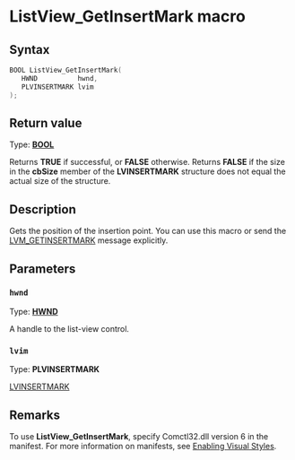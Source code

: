 # ListView_GetInsertMark macro

## Syntax

```cpp
BOOL ListView_GetInsertMark(
   HWND          hwnd,
   PLVINSERTMARK lvim
);
```

## Return value

Type: **[BOOL](https://learn.microsoft.com/windows/desktop/winprog/windows-data-types)**

Returns **TRUE** if successful, or **FALSE** otherwise. Returns **FALSE** if the size in the **cbSize** member of the **LVINSERTMARK** structure does not equal the actual size of the structure.

## Description

Gets the position of the insertion point. You can use this macro or send the [LVM_GETINSERTMARK](https://learn.microsoft.com/windows/desktop/Controls/lvm-getinsertmark) message explicitly.

## Parameters

### `hwnd`

Type: **[HWND](https://learn.microsoft.com/windows/desktop/WinProg/windows-data-types)**

A handle to the list-view control.

### `lvim`

Type: **PLVINSERTMARK**

[LVINSERTMARK](https://learn.microsoft.com/windows/desktop/api/commctrl/ns-commctrl-lvinsertmark)

## Remarks

To use **ListView_GetInsertMark**, specify Comctl32.dll version 6 in the manifest. For more information on manifests, see [Enabling Visual Styles](https://learn.microsoft.com/windows/desktop/Controls/cookbook-overview).